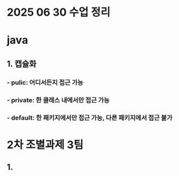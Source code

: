 # 2025 06 30 수업 정리
# java
## 1. 캡슐화
### - pulic: 어디서든지 접근 가능
### - private: 한 클래스 내에서만 접근 가능
### - default: 한 패키지에서만 접근 가능, 다른 패키지에서 접근 불가

# 2차 조별과제 3팀
## 1. 
